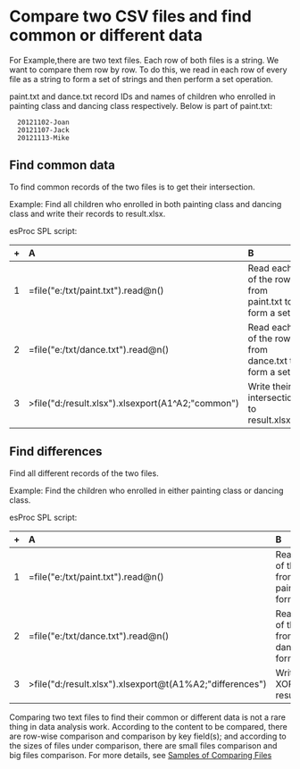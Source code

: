 # Compare two CSV files and find common or different data

For Example,there are two text files. Each row of both files is a string. We want to compare them row by row. To do this, we read in each row of every file as a string to form a set of strings and then perform a set operation.

paint.txt and dance.txt record IDs and names of children who enrolled in painting class and dancing class respectively. Below is part of paint.txt:
```
  20121102-Joan
  20121107-Jack
  20121113-Mike
```
## Find common data

To find common records of the two files is to get their intersection.

Example: Find all children who enrolled in both painting class and dancing class and write their records to result.xlsx.

esProc SPL script:

|+|A|B|
|:-|:-|:-|
|1|=file("e:/txt/paint.txt").read@n()|Read each of the rows from paint.txt to form a set|
|2|=file("e:/txt/dance.txt").read@n()|Read each of the rows from dance.txt to form a set|
|3|>file("d:/result.xlsx").xlsexport(A1\^A2;"common")|Write their intersection to result.xlsx|

## Find differences

Find all different records of the two files.

Example: Find the children who enrolled in either painting class or dancing class.

esProc SPL script:

|+|A|B|
|:-|:-|:-|
|1|=file("e:/txt/paint.txt").read@n()|Read each of the rows from paint.txt to form a set|
|2|=file("e:/txt/dance.txt").read@n()|Read each of the rows from dance.txt to form a set|
|3|>file("d:/result.xlsx").xlsexport@t(A1%A2;"differences")|Write their XORs to result.xlsx|


Comparing two text files to find their common or different data is not a rare thing in data analysis work. According to the content to be compared, there are row-wise comparison and comparison by key field(s); and according to the sizes of files under comparison, there are small files comparison and big files comparison.
For more details, see [Samples of Comparing Files](http://c.raqsoft.com/article/1600309188122)
